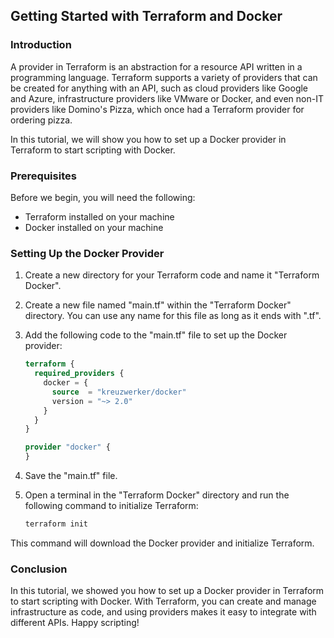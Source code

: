 ## Getting Started with Terraform and Docker

### Introduction

A provider in Terraform is an abstraction for a resource API written in a programming language. Terraform supports a variety of providers that can be created for anything with an API, such as cloud providers like Google and Azure, infrastructure providers like VMware or Docker, and even non-IT providers like Domino's Pizza, which once had a Terraform provider for ordering pizza.

In this tutorial, we will show you how to set up a Docker provider in Terraform to start scripting with Docker.

### Prerequisites

Before we begin, you will need the following:

- Terraform installed on your machine
- Docker installed on your machine

### Setting Up the Docker Provider

1. Create a new directory for your Terraform code and name it "Terraform Docker".
2. Create a new file named "main.tf" within the "Terraform Docker" directory. You can use any name for this file as long as it ends with ".tf".
3. Add the following code to the "main.tf" file to set up the Docker provider:

   ```terraform
   terraform {
     required_providers {
       docker = {
         source  = "kreuzwerker/docker"
         version = "~> 2.0"
       }
     }
   }

   provider "docker" {
   }

4. Save the "main.tf" file.
5. Open a terminal in the "Terraform Docker" directory and run the following command to initialize Terraform:
    ```bash
    terraform init
This command will download the Docker provider and initialize Terraform.

### Conclusion

In this tutorial, we showed you how to set up a Docker provider in Terraform to start scripting with Docker. With Terraform, you can create and manage infrastructure as code, and using providers makes it easy to integrate with different APIs. Happy scripting!


